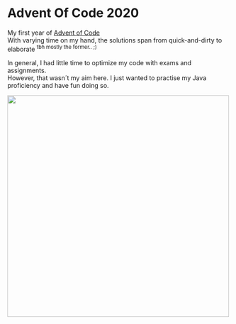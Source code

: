 

# Advent Of Code 2020

My first year of [Advent of Code](https://adventofcode.com/) <br/>
With varying time on my hand, the solutions span from quick-and-dirty to elaborate <sup>tbh mostly the former.. ;)</sup>

In general, I had little time to optimize my code with exams and assignments. <br/>
However, that wasn´t my aim here. I just wanted to practise my Java proficiency and have fun doing so.


<img src="https://user-images.githubusercontent.com/75510543/102942604-2034cd00-44b6-11eb-84f9-daac74fc2c48.jpeg" width=500>
